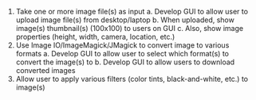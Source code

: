 1. Take one or more image file(s) as input
   a. Develop GUI to allow user to upload image file(s) from desktop/laptop
   b. When uploaded, show image(s) thumbnail(s) (100x100) to users on GUI
   c. Also, show image properties (height, width, camera, location, etc.)
2. Use Image IO/ImageMagick/JMagick to convert image to various formats
   a. Develop GUI to allow user to select which format(s) to convert the image(s) to
   b. Develop GUI to allow users to download converted images
3. Allow user to apply various filters (color tints, black-and-white, etc.) to image(s)
